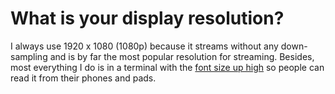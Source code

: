 # What is your display resolution?

I always use 1920 x 1080 (1080p) because it streams without any
down-sampling and is by far the most popular resolution for streaming.
Besides, most everything I do is in a terminal with the [font size up
high][1] so people can read it from their phones and pads.

[1]: /20210502130211 
